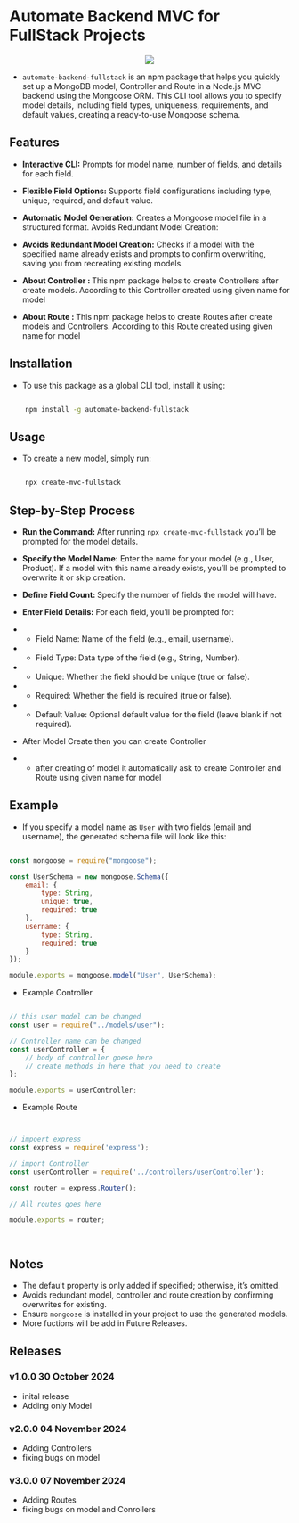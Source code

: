 # Automate Backend MVC for FullStack Projects

<p align="center">
  <a href="https://skillicons.dev">
    <img src="https://skillicons.dev/icons?i=mongodb,npm,nodejs,express,js" />
  </a>
</p>

- `automate-backend-fullstack` is an npm package that helps you quickly set up a MongoDB model, Controller and Route in a Node.js MVC backend using the Mongoose ORM. This CLI tool allows you to specify model details, including field types, uniqueness, requirements, and default values, creating a ready-to-use Mongoose schema.

## Features

- <b>Interactive CLI:</b> Prompts for model name, number of fields, and details for each field.
- <b>Flexible Field Options:</b> Supports field configurations including type, unique, required, and default value.
- <b>Automatic Model Generation:</b>  Creates a Mongoose model file in a structured format. Avoids Redundant Model Creation:
- <b>Avoids Redundant Model Creation:</b>  Checks if a model with the specified name already exists and prompts to confirm overwriting, saving you from recreating existing models.


- <b> About Controller : </b> This npm package helps to create Controllers after create models. According to this Controller created using given name for model

- <b> About Route : </b> This npm package helps to create Routes after create models and Controllers. According to this Route created using given name for model

## Installation

- To use this package as a global CLI tool, install it using:

```bash

    npm install -g automate-backend-fullstack 

```

## Usage

- To create a new model, simply run:


```bash

    npx create-mvc-fullstack 

```

## Step-by-Step Process

- <b>Run the Command: </b> After running `npx create-mvc-fullstack`  you’ll be prompted for the model details.
- <b>Specify the Model Name:</b> Enter the name for your model (e.g., User, Product). If a model with this name already exists, you’ll be prompted to overwrite it or skip creation.
- <b>Define Field Count: </b> Specify the number of fields the model will have.
- <b>Enter Field Details:</b> For each field, you’ll be prompted for:
- - Field Name: Name of the field (e.g., email, username).
- - Field Type: Data type of the field (e.g., String, Number).
- - Unique: Whether the field should be unique (true or false).
- - Required: Whether the field is required (true or false).
- - Default Value: Optional default value for the field (leave blank if not required).

- After Model Create then you can create Controller
- - after creating of model it automatically ask to create Controller and Route using given name for model

## Example

- If you specify a model name as `User` with two fields (email and username), the generated schema file will look like this:


```js

const mongoose = require("mongoose");

const UserSchema = new mongoose.Schema({
    email: {
        type: String,
        unique: true,
        required: true
    },
    username: {
        type: String,
        required: true
    }
});

module.exports = mongoose.model("User", UserSchema);

```

- Example Controller


```js

// this user model can be changed
const user = require("../models/user");

// Controller name can be changed
const userController = {
    // body of controller goese here
    // create methods in here that you need to create
};

module.exports = userController;


```

- Example Route


```js


// impoert express
const express = require('express');

// import Controller
const userController = require('../controllers/userController');

const router = express.Router();

// All routes goes here

module.exports = router;

    


```


## Notes

- The default property is only added if specified; otherwise, it’s omitted.
- Avoids redundant model, controller and route creation by confirming overwrites for existing.
- Ensure `mongoose` is installed in your project to use the generated models.
- More fuctions will be add in Future Releases.

## Releases

### v1.0.0 30 October 2024

- inital release
- Adding only Model

### v2.0.0 04 November 2024

- Adding Controllers
- fixing bugs on model

### v3.0.0 07 November 2024

- Adding Routes
- fixing bugs on model and Conrollers



